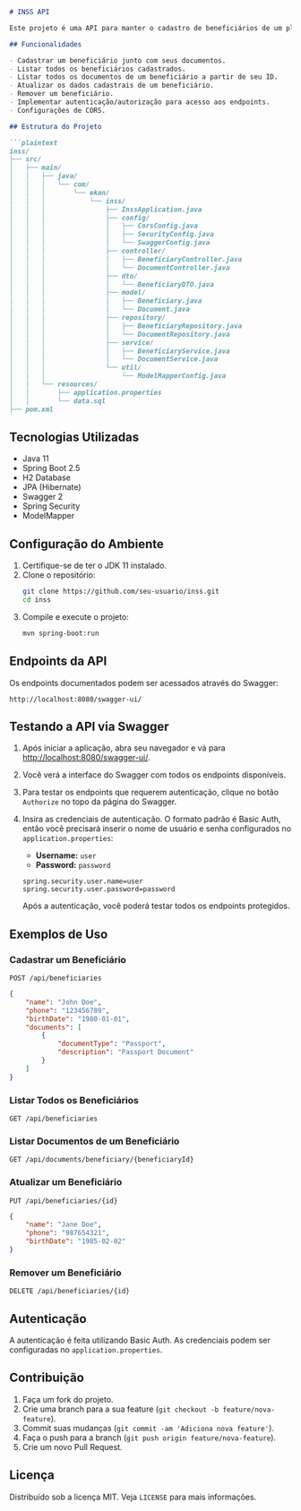 ```markdown
# INSS API

Este projeto é uma API para manter o cadastro de beneficiários de um plano de saúde, utilizando Java, Spring Boot e H2 Database.

## Funcionalidades

- Cadastrar um beneficiário junto com seus documentos.
- Listar todos os beneficiários cadastrados.
- Listar todos os documentos de um beneficiário a partir de seu ID.
- Atualizar os dados cadastrais de um beneficiário.
- Remover um beneficiário.
- Implementar autenticação/autorização para acesso aos endpoints.
- Configurações de CORS.

## Estrutura do Projeto

```plaintext
inss/
├── src/
│   ├── main/
│   │   ├── java/
│   │   │   └── com/
│   │   │       └── ekan/
│   │   │           └── inss/
│   │   │               ├── InssApplication.java
│   │   │               ├── config/
│   │   │               │   ├── CorsConfig.java
│   │   │               │   ├── SecurityConfig.java
│   │   │               │   └── SwaggerConfig.java
│   │   │               ├── controller/
│   │   │               │   ├── BeneficiaryController.java
│   │   │               │   └── DocumentController.java
│   │   │               ├── dto/
│   │   │               │   └── BeneficiaryDTO.java
│   │   │               ├── model/
│   │   │               │   ├── Beneficiary.java
│   │   │               │   └── Document.java
│   │   │               ├── repository/
│   │   │               │   ├── BeneficiaryRepository.java
│   │   │               │   └── DocumentRepository.java
│   │   │               ├── service/
│   │   │               │   ├── BeneficiaryService.java
│   │   │               │   └── DocumentService.java
│   │   │               └── util/
│   │   │                   └── ModelMapperConfig.java
│   │   └── resources/
│   │       ├── application.properties
│   │       └── data.sql
├── pom.xml
```

## Tecnologias Utilizadas

- Java 11
- Spring Boot 2.5
- H2 Database
- JPA (Hibernate)
- Swagger 2
- Spring Security
- ModelMapper

## Configuração do Ambiente

1. Certifique-se de ter o JDK 11 instalado.
2. Clone o repositório:
    ```sh
    git clone https://github.com/seu-usuario/inss.git
    cd inss
    ```
3. Compile e execute o projeto:
    ```sh
    mvn spring-boot:run
    ```

## Endpoints da API

Os endpoints documentados podem ser acessados através do Swagger:

```
http://localhost:8080/swagger-ui/
```

## Testando a API via Swagger

1. Após iniciar a aplicação, abra seu navegador e vá para [http://localhost:8080/swagger-ui/](http://localhost:8080/swagger-ui/).
2. Você verá a interface do Swagger com todos os endpoints disponíveis.
3. Para testar os endpoints que requerem autenticação, clique no botão `Authorize` no topo da página do Swagger.
4. Insira as credenciais de autenticação. O formato padrão é Basic Auth, então você precisará inserir o nome de usuário e senha configurados no `application.properties`:
    - **Username:** `user`
    - **Password:** `password`

    ```plaintext
    spring.security.user.name=user
    spring.security.user.password=password
    ```

    Após a autenticação, você poderá testar todos os endpoints protegidos.

## Exemplos de Uso

### Cadastrar um Beneficiário

`POST /api/beneficiaries`

```json
{
    "name": "John Doe",
    "phone": "123456789",
    "birthDate": "1980-01-01",
    "documents": [
        {
            "documentType": "Passport",
            "description": "Passport Document"
        }
    ]
}
```

### Listar Todos os Beneficiários

`GET /api/beneficiaries`

### Listar Documentos de um Beneficiário

`GET /api/documents/beneficiary/{beneficiaryId}`

### Atualizar um Beneficiário

`PUT /api/beneficiaries/{id}`

```json
{
    "name": "Jane Doe",
    "phone": "987654321",
    "birthDate": "1985-02-02"
}
```

### Remover um Beneficiário

`DELETE /api/beneficiaries/{id}`

## Autenticação

A autenticação é feita utilizando Basic Auth. As credenciais podem ser configuradas no `application.properties`.

## Contribuição

1. Faça um fork do projeto.
2. Crie uma branch para a sua feature (`git checkout -b feature/nova-feature`).
3. Commit suas mudanças (`git commit -am 'Adiciona nova feature'`).
4. Faça o push para a branch (`git push origin feature/nova-feature`).
5. Crie um novo Pull Request.

## Licença

Distribuído sob a licença MIT. Veja `LICENSE` para mais informações.
```


